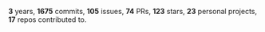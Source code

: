 **3** years, **1675** commits, **105** issues, **74** PRs, **123** stars, **23** personal projects, **17** repos contributed to.
